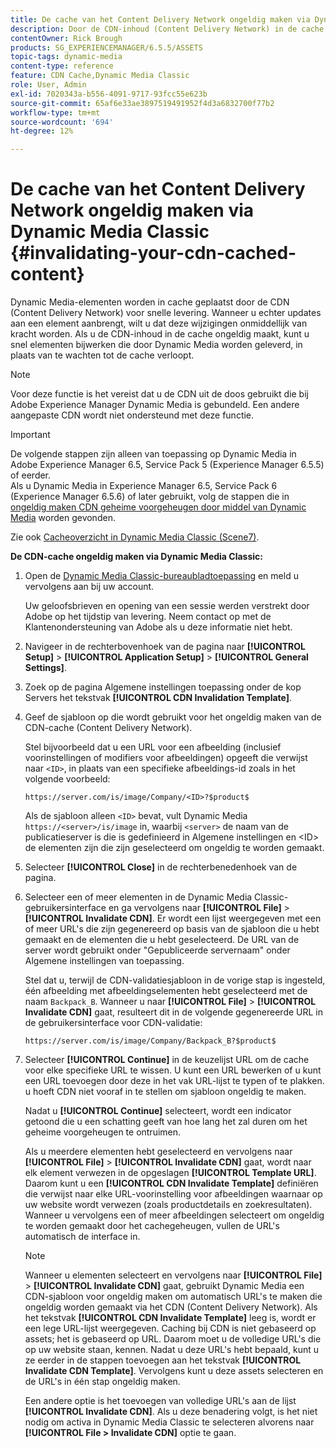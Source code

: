 ```yaml
---
title: De cache van het Content Delivery Network ongeldig maken via Dynamic Media Classic
description: Door de CDN-inhoud (Content Delivery Network) in de cache te ongeldig te maken, kunt u snel elementen bijwerken die door Dynamic Media Classic worden geleverd, in plaats van te wachten tot de cache verloopt.
contentOwner: Rick Brough
products: SG_EXPERIENCEMANAGER/6.5.5/ASSETS
topic-tags: dynamic-media
content-type: reference
feature: CDN Cache,Dynamic Media Classic
role: User, Admin
exl-id: 7020343a-b556-4091-9717-93fcc55e623b
source-git-commit: 65af6e33ae3897519491952f4d3a6832700f77b2
workflow-type: tm+mt
source-wordcount: '694'
ht-degree: 12%

---
```


# De cache van het Content Delivery Network ongeldig maken via Dynamic Media Classic {#invalidating-your-cdn-cached-content}

Dynamic Media-elementen worden in cache geplaatst door de CDN (Content Delivery Network) voor snelle levering. Wanneer u echter updates aan een element aanbrengt, wilt u dat deze wijzigingen onmiddellijk van kracht worden. Als u de CDN-inhoud in de cache ongeldig maakt, kunt u snel elementen bijwerken die door Dynamic Media worden geleverd, in plaats van te wachten tot de cache verloopt.

>[!NOTE]
>
>Voor deze functie is het vereist dat u de CDN uit de doos gebruikt die bij Adobe Experience Manager Dynamic Media is gebundeld. Een andere aangepaste CDN wordt niet ondersteund met deze functie.

>[!IMPORTANT]
>
>De volgende stappen zijn alleen van toepassing op Dynamic Media in Adobe Experience Manager 6.5, Service Pack 5 (Experience Manager 6.5.5) of eerder.<br>Als u Dynamic Media in Experience Manager 6.5, Service Pack 6 (Experience Manager 6.5.6) of later gebruikt, volg de stappen die in  [ongeldig maken CDN geheime voorgeheugen door middel van Dynamic Media](/help/assets/invalidate-cdn-cache-dynamic-media.md) worden gevonden.

Zie ook [Cacheoverzicht in Dynamic Media Classic (Scene7)](https://helpx.adobe.com/experience-manager/scene7/kb/base/caching-questions/scene7-caching-overview.html).

**De CDN-cache ongeldig maken via Dynamic Media Classic:**

1. Open de [Dynamic Media Classic-bureaubladtoepassing](https://experienceleague.adobe.com/docs/dynamic-media-classic/using/intro/dynamic-media-classic-desktop-app.html#system-requirements-dmc-app) en meld u vervolgens aan bij uw account.

   Uw geloofsbrieven en opening van een sessie werden verstrekt door Adobe op het tijdstip van levering. Neem contact op met de Klantenondersteuning van Adobe als u deze informatie niet hebt.

1. Navigeer in de rechterbovenhoek van de pagina naar **[!UICONTROL Setup]** > **[!UICONTROL Application Setup]** > **[!UICONTROL General Settings]**.
1. Zoek op de pagina Algemene instellingen toepassing onder de kop Servers het tekstvak **[!UICONTROL CDN Invalidation Template]**.

1. Geef de sjabloon op die wordt gebruikt voor het ongeldig maken van de CDN-cache (Content Delivery Network).

   Stel bijvoorbeeld dat u een URL voor een afbeelding (inclusief voorinstellingen of modifiers voor afbeeldingen) opgeeft die verwijst naar `<ID>`, in plaats van een specifieke afbeeldings-id zoals in het volgende voorbeeld:

   `https://server.com/is/image/Company/<ID>?$product$`

   Als de sjabloon alleen `<ID>` bevat, vult Dynamic Media `https://<server>/is/image` in, waarbij `<server>` de naam van de publicatieserver is die is gedefinieerd in Algemene instellingen en &lt;ID> de elementen zijn die zijn geselecteerd om ongeldig te worden gemaakt.

1. Selecteer **[!UICONTROL Close]** in de rechterbenedenhoek van de pagina.
1. Selecteer een of meer elementen in de Dynamic Media Classic-gebruikersinterface en ga vervolgens naar **[!UICONTROL File]** > **[!UICONTROL Invalidate CDN]**. Er wordt een lijst weergegeven met een of meer URL&#39;s die zijn gegenereerd op basis van de sjabloon die u hebt gemaakt en de elementen die u hebt geselecteerd. De URL van de server wordt gebruikt onder &quot;Gepubliceerde servernaam&quot; onder Algemene instellingen van toepassing.

   Stel dat u, terwijl de CDN-validatiesjabloon in de vorige stap is ingesteld, één afbeelding met afbeeldingselementen hebt geselecteerd met de naam `Backpack_B`. Wanneer u naar **[!UICONTROL File]** > **[!UICONTROL Invalidate CDN]** gaat, resulteert dit in de volgende gegenereerde URL in de gebruikersinterface voor CDN-validatie:

   `https://server.com/is/image/Company/Backpack_B?$product$`

1. Selecteer **[!UICONTROL Continue]** in de keuzelijst URL om de cache voor elke specifieke URL te wissen. U kunt een URL bewerken of u kunt een URL toevoegen door deze in het vak URL-lijst te typen of te plakken. u hoeft CDN niet vooraf in te stellen om sjabloon ongeldig te maken.

   Nadat u **[!UICONTROL Continue]** selecteert, wordt een indicator getoond die u een schatting geeft van hoe lang het zal duren om het geheime voorgeheugen te ontruimen.

   Als u meerdere elementen hebt geselecteerd en vervolgens naar **[!UICONTROL File]** > **[!UICONTROL Invalidate CDN]** gaat, wordt naar elk element verwezen in de opgeslagen **[!UICONTROL Template URL]**. Daarom kunt u een **[!UICONTROL CDN Invalidate Template]** definiëren die verwijst naar elke URL-voorinstelling voor afbeeldingen waarnaar op uw website wordt verwezen (zoals productdetails en zoekresultaten). Wanneer u vervolgens een of meer afbeeldingen selecteert om ongeldig te worden gemaakt door het cachegeheugen, vullen de URL&#39;s automatisch de interface in.

   >[!NOTE]
   >
   >Wanneer u elementen selecteert en vervolgens naar **[!UICONTROL File]** > **[!UICONTROL Invalidate CDN]** gaat, gebruikt Dynamic Media een CDN-sjabloon voor ongeldig maken om automatisch URL&#39;s te maken die ongeldig worden gemaakt via het CDN (Content Delivery Network). Als het tekstvak **[!UICONTROL CDN Invalidate Template]** leeg is, wordt er een lege URL-lijst weergegeven. Caching bij CDN is niet gebaseerd op assets; het is gebaseerd op URL. Daarom moet u de volledige URL&#39;s die op uw website staan, kennen. Nadat u deze URL&#39;s hebt bepaald, kunt u ze eerder in de stappen toevoegen aan het tekstvak **[!UICONTROL Invalidate CDN Template]**. Vervolgens kunt u deze assets selecteren en de URL&#39;s in één stap ongeldig maken.
   >
   >Een andere optie is het toevoegen van volledige URL&#39;s aan de lijst **[!UICONTROL Invalidate CDN]**. Als u deze benadering volgt, is het niet nodig om activa in Dynamic Media Classic te selecteren alvorens naar **[!UICONTROL File > Invalidate CDN]** optie te gaan.
